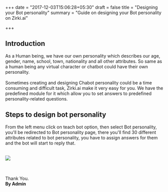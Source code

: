 +++
date = "2017-12-03T15:06:28+05:30"
draft = false
title = "Designing your Bot personality"
summary = "Guide on designing your Bot personality on Zirki.ai"

+++

<section markdown=1 id="intro-section" class="doc-section">


<h2>Introduction</h2>

As a Human being, we have our own personality which describes our age, gender, name, school, town, nationality and all other attributes.  So same as a human being any virtual character or chatbot could have their own personality.
<br /><br />
Sometimes creating and designing Chabot personality could be a time consuming and difficult task, Zirki.ai make it very easy for you. We have the predefined module for it which allow you to set answers to predefined personality-related questions. 

</section>

<section markdown=1 id="steps" class="doc-section">

<h2>Steps to design bot personality</h2>


From the left menu click on teach bot option, then select Bot personality, you'll be redirected to Bot personality page, there you'll find 30 different attributes related to bot personality, you have to assign answers for them and the bot will start to reply that.

<br/>
<img src="https://zirkidocs.gitlab.io/assets/images/Bot Personality/bot personality design.gif" class="post-image" />


<br /><br />
Thank You.<br />
<b>By Admin</b>

</section>
